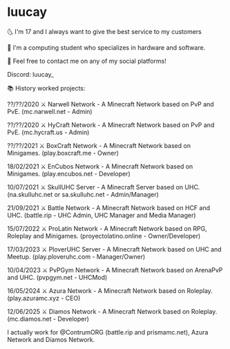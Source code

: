 # luucay

🌜 I'm 17 and I always want to give the best service to my customers

🏦 I'm a computing student who specializes in hardware and software.

💬 Feel free to contact me on any of my social platforms!

Discord: luucay_

📚 History worked projects:

??/??/2020 ⚔ Narwell Network - A Minecraft Network based on PvP and PvE. (mc.narwell.net - Admin)

??/??/2020 ⚔ HyCraft Network - A Minecraft Network based on PvP and PvE. (mc.hycraft.us - Admin)

??/??/2021 ⚔ BoxCraft Network - A Minecraft Network based on Minigames. (play.boxcraft.me - Owner)

18/02/2021 ⚔ EnCubos Network - A Minecraft Network based on Minigames. (play.encubos.net - Developer)

10/07/2021 ⚔ SkullUHC Server - A Minecraft Server based on UHC. (na.skulluhc.net or sa.skulluhc.net - Admin/Manager)

21/09/2021 ⚔ Battle Network - A Minecraft Network based on HCF and UHC. (battle.rip - UHC Admin, UHC Manager and Media Manager)

15/07/2022 ⚔ ProLatin Network - A Minecraft Network based on RPG, Roleplay and Minigames. (proyectolatino.online - Owner/Developer)

17/03/2023 ⚔ PloverUHC Server - A Minecraft Network based on UHC and Meetup. (play.ploveruhc.com - Manager/Owner)

10/04/2023 ⚔ PvPGym Network - A Minecraft Network based on ArenaPvP and UHC. (pvpgym.net - UHCMod)

16/05/2024 ⚔ Azura Network - A Minecraft Network based on Roleplay. (play.azuramc.xyz - CEO)

12/06/2025 ⚔ Diamos Network - A Minecraft Network based on Roleplay. (mc.diamos.net - Developer)


I actually work for @ContrumORG (battle.rip and prismamc.net), Azura Network and Diamos Network. 
